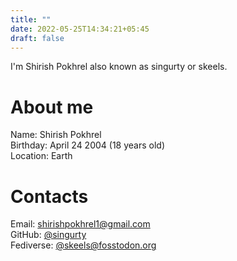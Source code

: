```yaml
---
title: ""
date: 2022-05-25T14:34:21+05:45
draft: false
---
```


I'm Shirish Pokhrel also known as singurty or skeels.

# About me
Name: Shirish Pokhrel  
Birthday: April 24 2004 (18 years old)  
Location: Earth

# Contacts
Email: shirishpokhrel1@gmail.com  
GitHub: [@singurty](https://github.com/singurty)  
Fediverse: [@skeels@fosstodon.org](https://fosstodon.org/@skeels)  
